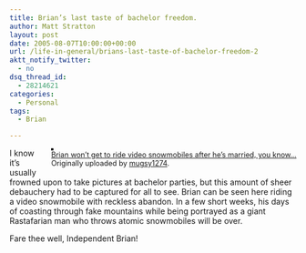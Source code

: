 ```yaml
---
title: Brian’s last taste of bachelor freedom.
author: Matt Stratton
layout: post
date: 2005-08-07T10:00:00+00:00
url: /life-in-general/brians-last-taste-of-bachelor-freedom-2
aktt_notify_twitter:
  - no
dsq_thread_id:
  - 28214621
categories:
  - Personal
tags:
  - Brian

---
```

<div style="float:right;margin-left:10px;margin-bottom:10px;">
  <a title="photo sharing" href="https://www.flickr.com/photos/mugsy/31951859/"><img style="border:solid 2px #000000;" src="https://photos21.flickr.com/31951859_c225fe23f1_m.jpg" alt="" /></a><br /> <span style="font-size:.9em;margin-top:0;"> <a href="https://www.flickr.com/photos/mugsy/31951859/">Brian won&#8217;t get to ride video snowmobiles after he&#8217;s married, you know&#8230;</a><br /> Originally uploaded by <a href="https://www.flickr.com/people/mugsy/">mugsy1274</a>. </span>
</div>

I know it&#8217;s usually frowned upon to take pictures at bachelor parties, but this amount of sheer debauchery had to be captured for all to see. Brian can be seen here riding a video snowmobile with reckless abandon. In a few short weeks, his days of coasting through fake mountains while being portrayed as a giant Rastafarian man who throws atomic snowmobiles will be over.

Fare thee well, Independent Brian!